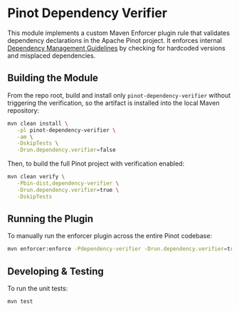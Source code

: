 # Pinot Dependency Verifier

This module implements a custom Maven Enforcer plugin rule that validates dependency declarations in the Apache Pinot
project. It enforces internal
[Dependency Management Guidelines](https://docs.pinot.apache.org/developers/developers-and-contributors/dependency-management)
by checking for hardcoded versions and misplaced dependencies.

## Building the Module
From the repo root, build and install only `pinot-dependency-verifier` without triggering the verification, 
so the artifact is installed into the local Maven repository:

   ```bash
   mvn clean install \
      -pl pinot-dependency-verifier \
      -am \
      -DskipTests \
      -Drun.dependency.verifier=false
   ```

Then, to build the full Pinot project with verification enabled:

   ```bash
   mvn clean verify \
      -Pbin-dist,dependency-verifier \
      -Drun.dependency.verifier=true \
      -DskipTests
   ```

## Running the Plugin

To manually run the enforcer plugin across the entire Pinot codebase:

```bash
mvn enforcer:enforce -Pdependency-verifier -Drun.dependency.verifier=true
```

## Developing & Testing
To run the unit tests:

   ```bash
   mvn test
   ```